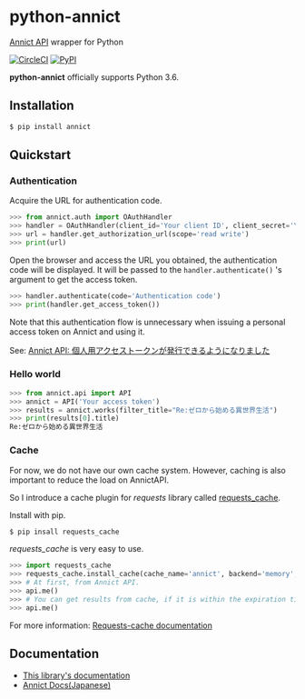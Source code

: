# python-annict
[Annict API](https://docs.annict.com/ja/api/) wrapper for Python

[![CircleCI](https://img.shields.io/circleci/project/kk6/python-annict.svg?style=flat-square)](https://circleci.com/gh/kk6/python-annict)
[![PyPI](https://img.shields.io/pypi/v/annict.svg?style=flat-square)](https://pypi.python.org/pypi/annict)

**python-annict** officially supports Python 3.6.

## Installation

```bash
$ pip install annict
```

## Quickstart

### Authentication

Acquire the URL for authentication code.

```python
>>> from annict.auth import OAuthHandler
>>> handler = OAuthHandler(client_id='Your client ID', client_secret='Your client secret')
>>> url = handler.get_authorization_url(scope='read write')
>>> print(url)
```

Open the browser and access the URL you obtained, the authentication code will be displayed.
It will be passed to the `handler.authenticate()` 's argument to get the access token.

```python
>>> handler.authenticate(code='Authentication code')
>>> print(handler.get_access_token())
```

Note that this authentication flow is unnecessary when issuing a personal access token on Annict and using it.

See: [Annict API: 個人用アクセストークンが発行できるようになりました](http://blog.annict.com/post/157138114218/personal-access-token)

### Hello world


```python
>>> from annict.api import API
>>> annict = API('Your access token')
>>> results = annict.works(filter_title="Re:ゼロから始める異世界生活")
>>> print(results[0].title)
Re:ゼロから始める異世界生活
```

### Cache

For now, we do not have our own cache system. However, caching is also important to reduce the load on AnnictAPI.

So I introduce a cache plugin for *requests* library called [requests_cache](https://github.com/reclosedev/requests-cache).

Install with pip.

```bash
$ pip insall requests_cache
```
*requests_cache* is very easy to use.

```python
>>> import requests_cache
>>> requests_cache.install_cache(cache_name='annict', backend='memory', expire_after=300)
>>> # At first, from Annict API.
>>> api.me()
>>> # You can get results from cache, if it is within the expiration time.
>>> api.me()

```

For more information: [Requests-cache documentation](https://requests-cache.readthedocs.io/en/latest/) 

## Documentation

- [This library's documentation](https://pythonhosted.org/annict/)
- [Annict Docs(Japanese)](https://docs.annict.com/ja/)
